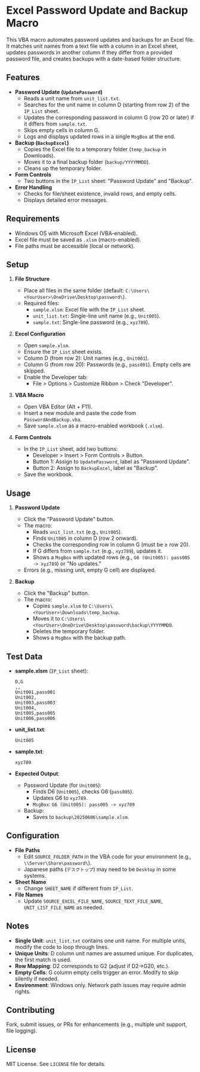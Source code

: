 # Excel Password Update and Backup Macro

This VBA macro automates password updates and backups for an Excel file. It matches unit names from a text file with a column in an Excel sheet, updates passwords in another column if they differ from a provided password file, and creates backups with a date-based folder structure.

## Features

- **Password Update (`UpdatePassword`)**
  - Reads a unit name from `unit_list.txt`.
  - Searches for the unit name in column D (starting from row 2) of the `IP_List` sheet.
  - Updates the corresponding password in column G (row 20 or later) if it differs from `sample.txt`.
  - Skips empty cells in column G.
  - Logs and displays updated rows in a single `MsgBox` at the end.
- **Backup (`BackupExcel`)**
  - Copies the Excel file to a temporary folder (`temp_backup` in Downloads).
  - Moves it to a final backup folder (`backup/YYYYMMDD`).
  - Cleans up the temporary folder.
- **Form Controls**
  - Two buttons in the `IP_List` sheet: "Password Update" and "Backup".
- **Error Handling**
  - Checks for file/sheet existence, invalid rows, and empty cells.
  - Displays detailed error messages.

## Requirements

- Windows OS with Microsoft Excel (VBA-enabled).
- Excel file must be saved as `.xlsm` (macro-enabled).
- File paths must be accessible (local or network).

## Setup

1. **File Structure**
   - Place all files in the same folder (default: `C:\Users\<YourUser>\OneDrive\Desktop\password\`).
   - Required files:
     - `sample.xlsm`: Excel file with the `IP_List` sheet.
     - `unit_list.txt`: Single-line unit name (e.g., `Unit005`).
     - `sample.txt`: Single-line password (e.g., `xyz789`).

2. **Excel Configuration**
   - Open `sample.xlsm`.
   - Ensure the `IP_List` sheet exists.
   - Column D (from row 2): Unit names (e.g., `Unit001`).
   - Column G (from row 20): Passwords (e.g., `pass001`). Empty cells are skipped.
   - Enable the Developer tab:
     - File > Options > Customize Ribbon > Check "Developer".

3. **VBA Macro**
   - Open VBA Editor (Alt + F11).
   - Insert a new module and paste the code from `PasswordAndBackup.vba`.
   - Save `sample.xlsm` as a macro-enabled workbook (`.xlsm`).

4. **Form Controls**
   - In the `IP_List` sheet, add two buttons:
     - Developer > Insert > Form Controls > Button.
     - Button 1: Assign to `UpdatePassword`, label as "Password Update".
     - Button 2: Assign to `BackupExcel`, label as "Backup".
   - Save the workbook.

## Usage

1. **Password Update**
   - Click the "Password Update" button.
   - The macro:
     - Reads `unit_list.txt` (e.g., `Unit005`).
     - Finds `Unit005` in column D (row 2 onward).
     - Checks the corresponding row in column G (must be ≥ row 20).
     - If G differs from `sample.txt` (e.g., `xyz789`), updates it.
     - Shows a `MsgBox` with updated rows (e.g., `G6 (Unit005): pass005 -> xyz789`) or "No updates."
   - Errors (e.g., missing unit, empty G cell) are displayed.

2. **Backup**
   - Click the "Backup" button.
   - The macro:
     - Copies `sample.xlsm` to `C:\Users\<YourUser>\Downloads\temp_backup`.
     - Moves it to `C:\Users\<YourUser>\OneDrive\Desktop\password\backup\YYYYMMDD`.
     - Deletes the temporary folder.
     - Shows a `MsgBox` with the backup path.

## Test Data

- **sample.xlsm** (`IP_List` sheet):
  ```csv
  D,G
  ,,
  Unit001,pass001
  Unit002,
  Unit003,pass003
  Unit004,
  Unit005,pass005
  Unit006,pass006
  ```

- **unit_list.txt**:
  ```
  Unit005
  ```

- **sample.txt**:
  ```
  xyz789
  ```

- **Expected Output**:
  - Password Update (for `Unit005`):
    - Finds D6 (`Unit005`), checks G6 (`pass005`).
    - Updates G6 to `xyz789`.
    - `MsgBox`: `G6 (Unit005): pass005 -> xyz789`
  - Backup:
    - Saves to `backup\20250606\sample.xlsm`.

## Configuration

- **File Paths**
  - Edit `SOURCE_FOLDER_PATH` in the VBA code for your environment (e.g., `\\Server\Share\password\`).
  - Japanese paths (`デスクトップ`) may need to be `Desktop` in some systems.
- **Sheet Name**
  - Change `SHEET_NAME` if different from `IP_List`.
- **File Names**
  - Update `SOURCE_EXCEL_FILE_NAME`, `SOURCE_TEXT_FILE_NAME`, `UNIT_LIST_FILE_NAME` as needed.

## Notes

- **Single Unit**: `unit_list.txt` contains one unit name. For multiple units, modify the code to loop through lines.
- **Unique Units**: D column unit names are assumed unique. For duplicates, the first match is used.
- **Row Mapping**: D2 corresponds to G2 (adjust if D2->G20, etc.).
- **Empty Cells**: G column empty cells trigger an error. Modify to skip silently if needed.
- **Environment**: Windows only. Network path issues may require admin rights.

## Contributing

Fork, submit issues, or PRs for enhancements (e.g., multiple unit support, file logging).

## License

MIT License. See `LICENSE` file for details.

